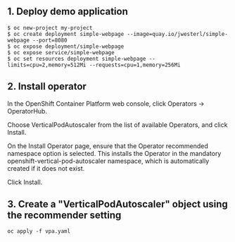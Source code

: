## 1. Deploy demo application

```
$ oc new-project my-project
$ oc create deployment simple-webpage --image=quay.io/jwesterl/simple-webpage --port=8080
$ oc expose deployment/simple-webpage
$ oc expose service/simple-webpage
$ oc set resources deployment simple-webpage --limits=cpu=2,memory=512Mi --requests=cpu=1,memory=256Mi
```

## 2. Install operator
In the OpenShift Container Platform web console, click Operators → OperatorHub.

Choose VerticalPodAutoscaler from the list of available Operators, and click Install.

On the Install Operator page, ensure that the Operator recommended namespace option is selected. This installs the Operator in the mandatory openshift-vertical-pod-autoscaler namespace, which is automatically created if it does not exist.

Click Install.

## 3. Create a "VerticalPodAutoscaler" object using the recommender setting
```
oc apply -f vpa.yaml
```

